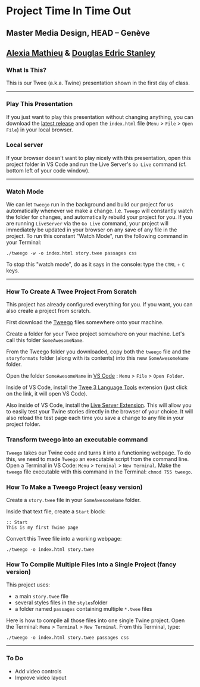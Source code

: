 # Project Time In Time Out
## Master Media Design, HEAD – Genève
## [Alexia Mathieu](https://www.hesge.ch/head/annuaire/alexia-mathieu) & [Douglas Edric Stanley](http://abstractmachine.net)

### What Is This?
This is our Twee (a.k.a. Twine) presentation shown in the first day of class.

---

### Play This Presentation
If you just want to play this presentation without changing anything, you can download the [latest release](https://github.com/abstractmachine/head-media-design-twee-time-in-time-out/releases/latest/) and open the `index.html` file (`Menu` > `File` > `Open File`) in your local browser.

### Local server
If your browser doesn't want to play nicely with this presentation, open this project folder in VS Code and run the Live Server's `Go Live` command (cf. bottom left of your code window).

---

### Watch Mode
We can let `Tweego` run in the background and build our project for us automatically whenever we make a change. I.e. `Tweego` will constantly watch the folder for changes, and automatically rebuild your project for you. If you are running `LiveServer` via the `Go Live` command, your project will immediately be updated in your browser on any save of any file in the project. To run this constant "Watch Mode", run the following command in your Terminal:

````
./tweego -w -o index.html story.twee passages css
````

To stop this "watch mode", do as it says in the console: type the `CTRL` + `C` keys.

---

### How To Create A Twee Project From Scratch
This project has already configured everything for you. If you want, you can also create a project from scratch. 

First download the [Tweego](http://www.motoslave.net/tweego/) files somewhere onto your machine.

Create a folder for your Twee project somewhere on your machine. Let's call this folder `SomeAwesomeName`.

From the Tweego folder you downloaded, copy both the `tweego` file and the `storyformats` folder (along with its contents) into this new `SomeAwesomeName` folder.

Open the folder `SomeAwesomeName` in [VS Code](https://code.visualstudio.com) : `Menu` > `File` > `Open Folder`.

Inside of VS Code, install the [Twee 3 Language Tools](https://marketplace.visualstudio.com/items?itemName=cyrusfirheir.twee3-language-tools) extension (just click on the link, it will open VS Code).

Also inside of VS Code, install the [Live Server Extension](https://marketplace.visualstudio.com/items?itemName=ritwickdey.LiveServer). This will allow you to easily test your Twine stories directly in the browser of your choice. It will also reload the test page each time you save a change to any file in your project folder.

### Transform tweego into an executable command
`Tweego` takes our Twine code and turns it into a functioning webpage. To do this, we need to made `Tweego` an executable script from the command line. Open a Terminal in VS Code: `Menu` > `Terminal` > `New Terminal`. Make the `tweego` file executable with this command in the Terminal: `chmod 755 tweego`.

### How To Make a Tweego Project (easy version)
Create a `story.twee` file in your `SomeAwesomeName` folder.

Inside that text file, create a `Start` block:

````
:: Start
This is my first Twine page
````

Convert this Twee file into a working webpage:

````
./tweego -o index.html story.twee
````

### How To Compile Multiple Files Into a Single Project (fancy version)
This project uses:

- a main `story.twee` file
- several styles files in the `styles`folder
- a folder named `passages` containing multiple `*.twee` files

Here is how to compile all those files into one single Twine project. Open the Terminal: `Menu` > `Terminal` > `New Terminal`. From this Terminal, type:

````
./tweego -o index.html story.twee passages css
````

---

### To Do
- Add video controls
- Improve video layout